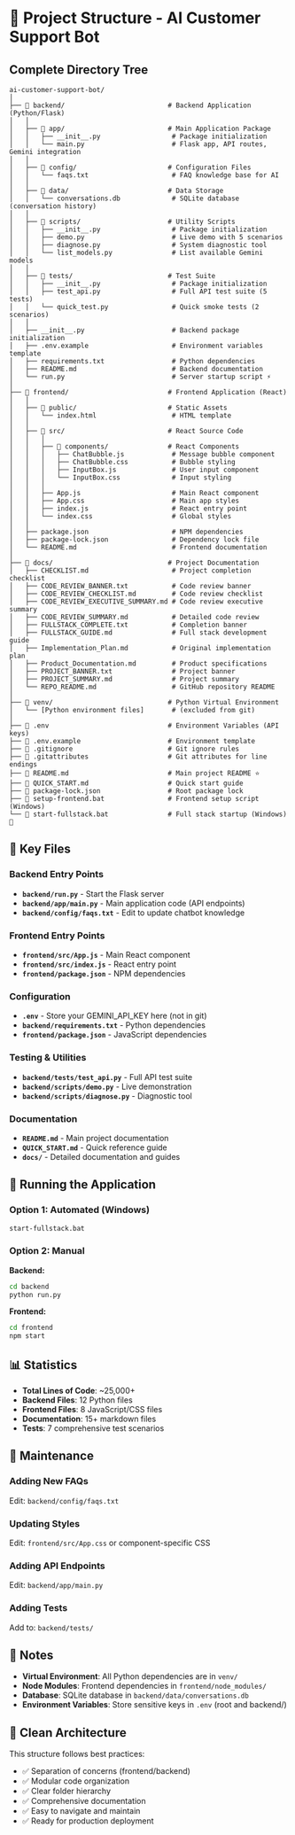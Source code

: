 # 📁 Project Structure - AI Customer Support Bot

## Complete Directory Tree

```
ai-customer-support-bot/
│
├── 📂 backend/                          # Backend Application (Python/Flask)
│   │
│   ├── 📂 app/                          # Main Application Package
│   │   ├── __init__.py                  # Package initialization
│   │   └── main.py                      # Flask app, API routes, Gemini integration
│   │
│   ├── 📂 config/                       # Configuration Files
│   │   └── faqs.txt                     # FAQ knowledge base for AI
│   │
│   ├── 📂 data/                         # Data Storage
│   │   └── conversations.db             # SQLite database (conversation history)
│   │
│   ├── 📂 scripts/                      # Utility Scripts
│   │   ├── __init__.py                  # Package initialization
│   │   ├── demo.py                      # Live demo with 5 scenarios
│   │   ├── diagnose.py                  # System diagnostic tool
│   │   └── list_models.py               # List available Gemini models
│   │
│   ├── 📂 tests/                        # Test Suite
│   │   ├── __init__.py                  # Package initialization
│   │   ├── test_api.py                  # Full API test suite (5 tests)
│   │   └── quick_test.py                # Quick smoke tests (2 scenarios)
│   │
│   ├── __init__.py                      # Backend package initialization
│   ├── .env.example                     # Environment variables template
│   ├── requirements.txt                 # Python dependencies
│   ├── README.md                        # Backend documentation
│   └── run.py                           # Server startup script ⚡
│
├── 📂 frontend/                         # Frontend Application (React)
│   │
│   ├── 📂 public/                       # Static Assets
│   │   └── index.html                   # HTML template
│   │
│   ├── 📂 src/                          # React Source Code
│   │   │
│   │   ├── 📂 components/               # React Components
│   │   │   ├── ChatBubble.js            # Message bubble component
│   │   │   ├── ChatBubble.css           # Bubble styling
│   │   │   ├── InputBox.js              # User input component
│   │   │   └── InputBox.css             # Input styling
│   │   │
│   │   ├── App.js                       # Main React component
│   │   ├── App.css                      # Main app styles
│   │   ├── index.js                     # React entry point
│   │   └── index.css                    # Global styles
│   │
│   ├── package.json                     # NPM dependencies
│   ├── package-lock.json                # Dependency lock file
│   └── README.md                        # Frontend documentation
│
├── 📂 docs/                             # Project Documentation
│   ├── CHECKLIST.md                     # Project completion checklist
│   ├── CODE_REVIEW_BANNER.txt           # Code review banner
│   ├── CODE_REVIEW_CHECKLIST.md         # Code review checklist
│   ├── CODE_REVIEW_EXECUTIVE_SUMMARY.md # Code review executive summary
│   ├── CODE_REVIEW_SUMMARY.md           # Detailed code review
│   ├── FULLSTACK_COMPLETE.txt           # Completion banner
│   ├── FULLSTACK_GUIDE.md               # Full stack development guide
│   ├── Implementation_Plan.md           # Original implementation plan
│   ├── Product_Documentation.md         # Product specifications
│   ├── PROJECT_BANNER.txt               # Project banner
│   ├── PROJECT_SUMMARY.md               # Project summary
│   └── REPO_README.md                   # GitHub repository README
│
├── 📂 venv/                             # Python Virtual Environment
│   └── [Python environment files]       # (excluded from git)
│
├── 📄 .env                              # Environment Variables (API keys)
├── 📄 .env.example                      # Environment template
├── 📄 .gitignore                        # Git ignore rules
├── 📄 .gitattributes                    # Git attributes for line endings
├── 📄 README.md                         # Main project README ⭐
├── 📄 QUICK_START.md                    # Quick start guide
├── 📄 package-lock.json                 # Root package lock
├── 📄 setup-frontend.bat                # Frontend setup script (Windows)
└── 📄 start-fullstack.bat               # Full stack startup (Windows) 🚀

```

## 🎯 Key Files

### Backend Entry Points

- **`backend/run.py`** - Start the Flask server
- **`backend/app/main.py`** - Main application code (API endpoints)
- **`backend/config/faqs.txt`** - Edit to update chatbot knowledge

### Frontend Entry Points

- **`frontend/src/App.js`** - Main React component
- **`frontend/src/index.js`** - React entry point
- **`frontend/package.json`** - NPM dependencies

### Configuration

- **`.env`** - Store your GEMINI_API_KEY here (not in git)
- **`backend/requirements.txt`** - Python dependencies
- **`frontend/package.json`** - JavaScript dependencies

### Testing & Utilities

- **`backend/tests/test_api.py`** - Full API test suite
- **`backend/scripts/demo.py`** - Live demonstration
- **`backend/scripts/diagnose.py`** - Diagnostic tool

### Documentation

- **`README.md`** - Main project documentation
- **`QUICK_START.md`** - Quick reference guide
- **`docs/`** - Detailed documentation and guides

## 🚀 Running the Application

### Option 1: Automated (Windows)

```bash
start-fullstack.bat
```

### Option 2: Manual

**Backend:**

```bash
cd backend
python run.py
```

**Frontend:**

```bash
cd frontend
npm start
```

## 📊 Statistics

- **Total Lines of Code**: ~25,000+
- **Backend Files**: 12 Python files
- **Frontend Files**: 8 JavaScript/CSS files
- **Documentation**: 15+ markdown files
- **Tests**: 7 comprehensive test scenarios

## 🔧 Maintenance

### Adding New FAQs

Edit: `backend/config/faqs.txt`

### Updating Styles

Edit: `frontend/src/App.css` or component-specific CSS

### Adding API Endpoints

Edit: `backend/app/main.py`

### Adding Tests

Add to: `backend/tests/`

## 📝 Notes

- **Virtual Environment**: All Python dependencies are in `venv/`
- **Node Modules**: Frontend dependencies in `frontend/node_modules/`
- **Database**: SQLite database in `backend/data/conversations.db`
- **Environment Variables**: Store sensitive keys in `.env` (root and backend/)

## 🌟 Clean Architecture

This structure follows best practices:

- ✅ Separation of concerns (frontend/backend)
- ✅ Modular code organization
- ✅ Clear folder hierarchy
- ✅ Comprehensive documentation
- ✅ Easy to navigate and maintain
- ✅ Ready for production deployment
